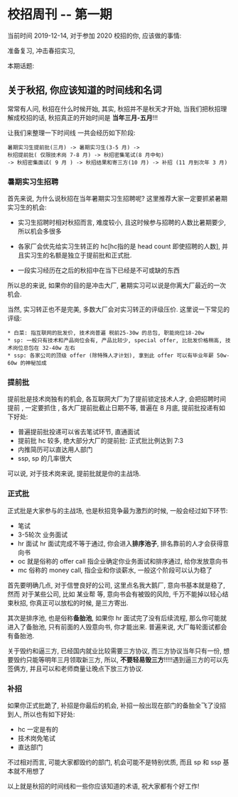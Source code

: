 # 校招周刊 -- 第一期

当前时间 2019-12-14, 对于参加 2020 校招的你, 应该做的事情: 

准备复习, 冲击春招实习,

本期话题: 

## 关于秋招, 你应该知道的时间线和名词

常常有人问, 秋招在什么时候开始, 其实, 秋招并不是秋天才开始, 当我们把秋招理解成校招的话, 秋招真正的开始时间是 **当年三月-五月**!!!

让我们来整理一下时间线 一共会经历如下阶段:

```
暑期实习生提前批(三月) -> 暑期实习生(3-5 月) -> 
秋招提前批( 仅限技术岗 7-8 月) -> 秋招密集笔试(8 月中旬) 
-> 秋招密集面试( 9 月 ) -> 秋招结果和寄三方(10 月) -> 补招 (11 月到次年 3 月) 
```

###  暑期实习生招聘

首先来说, 为什么说秋招在当年暑期实习生招聘呢? 这里推荐大家一定要抓紧暑期实习生的机会:

* 实习生招聘时相对秋招而言, 难度较小, 且这时候参与招聘的人数比暑期要少, 所以机会多很多

* 各家厂会优先给实习生转正的 hc[hc指的是 head count 即使招聘的人数], 并且实习生的名额是独立于提前批和正式批.

* 一段实习经历在之后的秋招中在当下已经是不可或缺的东西

所以总的来说, 如果你的目的是冲击大厂, 暑期实习可以说是你离大厂最近的一次机会.

当然, 实习转正也不是完美, 多数大厂会对实习转正的评级压价. 这里说一下常见的评级:

    * 白菜: 指互联网的批发价, 技术岗普遍 税前25-30w 的总包, 职能岗位18-20w
    * sp: 一般只有技术和产品岗位会有, 产品比较少, special offer, 比批发价格稍高, 技术岗位总包在 32-40w 左右
    * ssp: 各家公司的顶级 offer (除特殊人才计划), 拿到此 offer 可以有毕业年薪 50w-60w 的神秘加成

### 提前批

提前批是技术岗独有的机会, 各互联网大厂为了提前锁定技术人才, 会把招聘时间提前    , 一定要抓住 , 各大厂提前批截止日期不等, 普遍在 8 月底, 提前批投递有如下好处:

* 普遍提前批投递可以省去笔试环节, 直通面试
* 提前批 hc 较多, 绝大部分大厂的提前批: 正式批比例达到 7:3
* 内推简历可以直达用人部门
* ssp, sp 的几率很大

可以说, 对于技术岗来说, 提前批就是你的主战场.

### 正式批

正式批是大家参与的主战场, 也是秋招竞争最为激烈的时候, 一般会经过如下环节:

* 笔试
* 3-5轮次 业务面试
* hr 面试 hr 面试完成不等于通过, 你会进入**排序池子**, 排名靠前的人才会获得意向书
* oc 就是俗称的 offer call 指企业确定你业务面试和排序通过, 给你发放意向书
* mc 俗称的 money call, 指企业和你谈薪水, 一般这个阶段可以认为稳了


首先要明确几点, 对于信誉良好的公司, 这里点名我大鹅厂, 意向书基本就是稳了, 然而 对于某些公司, 比如 某业帮 等, 意向书会有被毁的风险, 千万不能掉以轻心结束秋招, 你真正可以放松的时候, 是三方寄出.

其次是排序池, 也是俗称**备胎池**, 如果你 hr 面试完了没有后续流程, 那么你可能就进入了备胎池, 只有前面的人毁意向书, 你才能出来. 普遍来说, 大厂每轮面试都会有备胎池.

关于毁约和逼三方, 已经国内就业比较需要三方协议, 而三方协议当年只有一份, 想要毁约只能等明年三月领取新三方, 所以, **不要轻易毁三方**!!!!!遇到逼三方的可以先签俩方, 并且可以和老师商量让晚点下放三方协议.


### 补招 

如果你正式批跪了, 补招是你最后的机会, 补招一般出现在部门的备胎全飞了没招到人, 所以也有如下好处:

* hc 一定是有的
* 技术岗免笔试
* 直达部门

不过相对而言, 可能大家都毁约的部门, 机会可能不是特别优质, 而且 sp 和 ssp 基本就不用想了



以上就是秋招的时间线和一些你应该知道的术语, 祝大家都有个好工作!




